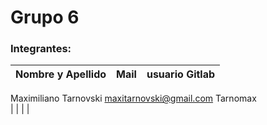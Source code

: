 # Grupo 6

### Integrantes:

| Nombre y Apellido              |      Mail                      |     usuario Gitlab   |
| -----------------------------  | ------------------------------ | -------------------  |
   Maximiliano Tarnovski            maxitarnovski@gmail.com         Tarnomax             
|                                |                                |                      |



